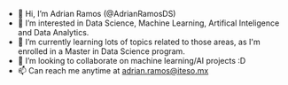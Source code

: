 <div id="readme" class="Box-body readme blob js-code-block-container p-5 p-xl-6 gist-border-0">
<article class="markdown-body entry-content container-lg" itemprop="text"><ul dir="auto">
<li><g-emoji class="g-emoji" alias="wave" fallback-src="https://github.githubassets.com/images/icons/emoji/unicode/1f44b.png">👋</g-emoji> Hi, I’m Adrian Ramos (@AdrianRamosDS)</li>
<li><g-emoji class="g-emoji" alias="eyes" fallback-src="https://github.githubassets.com/images/icons/emoji/unicode/1f440.png">👀</g-emoji> I’m interested in Data Science, Machine Learning, Artifical Inteligence and Data Analytics.</li>
<li><g-emoji class="g-emoji" alias="seedling" fallback-src="https://github.githubassets.com/images/icons/emoji/unicode/1f331.png">🌱</g-emoji> I’m currently learning lots of topics related to those areas, as I'm enrolled in a Master in Data Science program.</li>
<li><g-emoji class="g-emoji" alias="revolving_hearts" fallback-src="https://github.githubassets.com/images/icons/emoji/unicode/1f49e.png">💞️</g-emoji> I’m looking to collaborate on machine learning/AI projects :D</li>
<li><g-emoji class="g-emoji" alias="mailbox" fallback-src="https://github.githubassets.com/images/icons/emoji/unicode/1f4eb.png">📫</g-emoji> Can reach me anytime at <a href="mailto:adrian.ramos@iteso.mx">adrian.ramos@iteso.mx</a></li>
</ul>
</article>
</div>